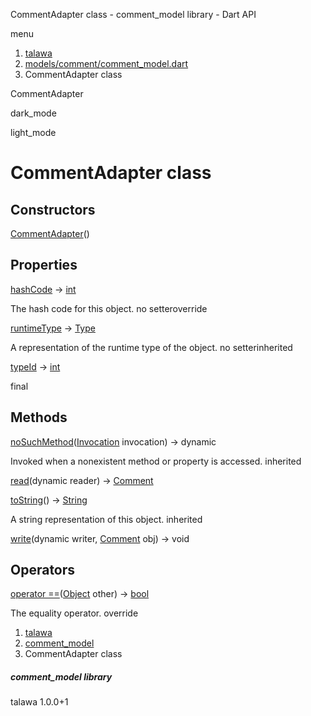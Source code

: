 




CommentAdapter class - comment\_model library - Dart API







menu

1. [talawa](../index.html)
2. [models/comment/comment\_model.dart](../file-___home_harshil_Desktop_open-source_palisadoes_talawa_lib_models_comment_comment_model/)
3. CommentAdapter class

CommentAdapter


dark\_mode

light\_mode




# CommentAdapter class


## Constructors

[CommentAdapter](../file-___home_harshil_Desktop_open-source_palisadoes_talawa_lib_models_comment_comment_model/CommentAdapter/CommentAdapter.html)()




## Properties

[hashCode](../file-___home_harshil_Desktop_open-source_palisadoes_talawa_lib_models_comment_comment_model/CommentAdapter/hashCode.html)
→ [int](https://api.flutter.dev/flutter/dart-core/int-class.html)

The hash code for this object.
no setteroverride

[runtimeType](https://api.flutter.dev/flutter/dart-core/Object/runtimeType.html)
→ [Type](https://api.flutter.dev/flutter/dart-core/Type-class.html)

A representation of the runtime type of the object.
no setterinherited

[typeId](../file-___home_harshil_Desktop_open-source_palisadoes_talawa_lib_models_comment_comment_model/CommentAdapter/typeId.html)
→ [int](https://api.flutter.dev/flutter/dart-core/int-class.html)

final



## Methods

[noSuchMethod](https://api.flutter.dev/flutter/dart-core/Object/noSuchMethod.html)([Invocation](https://api.flutter.dev/flutter/dart-core/Invocation-class.html) invocation)
→ dynamic


Invoked when a nonexistent method or property is accessed.
inherited

[read](../file-___home_harshil_Desktop_open-source_palisadoes_talawa_lib_models_comment_comment_model/CommentAdapter/read.html)(dynamic reader)
→ [Comment](../file-___home_harshil_Desktop_open-source_palisadoes_talawa_lib_models_comment_comment_model/Comment-class.html)



[toString](https://api.flutter.dev/flutter/dart-core/Object/toString.html)()
→ [String](https://api.flutter.dev/flutter/dart-core/String-class.html)


A string representation of this object.
inherited

[write](../file-___home_harshil_Desktop_open-source_palisadoes_talawa_lib_models_comment_comment_model/CommentAdapter/write.html)(dynamic writer, [Comment](../file-___home_harshil_Desktop_open-source_palisadoes_talawa_lib_models_comment_comment_model/Comment-class.html) obj)
→ void





## Operators

[operator ==](../file-___home_harshil_Desktop_open-source_palisadoes_talawa_lib_models_comment_comment_model/CommentAdapter/operator_equals.html)([Object](https://api.flutter.dev/flutter/dart-core/Object-class.html) other)
→ [bool](https://api.flutter.dev/flutter/dart-core/bool-class.html)


The equality operator.
override



 


1. [talawa](../index.html)
2. [comment\_model](../file-___home_harshil_Desktop_open-source_palisadoes_talawa_lib_models_comment_comment_model/)
3. CommentAdapter class

##### comment\_model library





talawa
1.0.0+1






